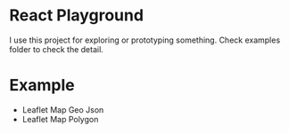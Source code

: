 # React Playground

I use this project for exploring or prototyping something.
Check examples folder to check the detail.

# Example

- Leaflet Map Geo Json
- Leaflet Map Polygon
